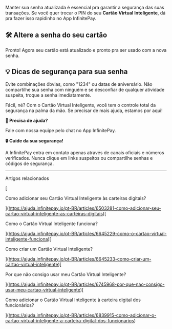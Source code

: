 Manter sua senha atualizada é essencial pra garantir a segurança das suas transações. Se você quer trocar o PIN do seu **Cartão Virtual Inteligente**, dá pra fazer isso rapidinho no App InfinitePay.

## 🛠️ **Altere a senha do seu cartão**

Pronto! Agora seu cartão está atualizado e pronto pra ser usado com a nova senha.

## 💡 **Dicas de segurança para sua senha**

Evite combinações óbvias, como "1234" ou datas de aniversário. Não compartilhe sua senha com ninguém e se desconfiar de qualquer atividade suspeita, troque a senha imediatamente.

Fácil, né? Com o Cartão Virtual Inteligente, você tem o controle total da segurança na palma da mão. Se precisar de mais ajuda, estamos por aqui!

**🔔 Precisa de ajuda?**

Fale com nossa equipe pelo chat no App InfinitePay.

**🔒 Cuide da sua segurança!**

A InfinitePay entra em contato apenas através de canais oficiais e números verificados. Nunca clique em links suspeitos ou compartilhe senhas e códigos de segurança.

___

Artigos relacionados

[

Como adicionar seu Cartão Virtual Inteligente às carteiras digitais?

](https://ajuda.infinitepay.io/pt-BR/articles/6503281-como-adicionar-seu-cartao-virtual-inteligente-as-carteiras-digitais)[

Como o Cartão Virtual Inteligente funciona?

](https://ajuda.infinitepay.io/pt-BR/articles/6645229-como-o-cartao-virtual-inteligente-funciona)[

Como criar um Cartão Virtual Inteligente?

](https://ajuda.infinitepay.io/pt-BR/articles/6645233-como-criar-um-cartao-virtual-inteligente)[

Por que não consigo usar meu Cartão Virtual Inteligente?

](https://ajuda.infinitepay.io/pt-BR/articles/6745968-por-que-nao-consigo-usar-meu-cartao-virtual-inteligente)[

Como adicionar o Cartão Virtual Inteligente à carteira digital dos funcionários?

](https://ajuda.infinitepay.io/pt-BR/articles/6839915-como-adicionar-o-cartao-virtual-inteligente-a-carteira-digital-dos-funcionarios)